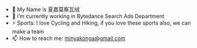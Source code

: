 - 🤔 My Name is 夏嘉莫察瓦绒
- 🔭 I’m currently working in Bytedance Search Ads Department
- ⚡ Sports: I love Cycling and Hiking, if you love these sports also, we can make a team
- 📫 How to reach me: minyakonga@gmail.com

<!--
**csrgxtu/csrgxtu** is a ✨ _special_ ✨ repository because its `README.md` (this file) appears on your GitHub profile.

Here are some ideas to get you started:

- 🔭 I’m currently working on ...
- 🌱 I’m currently learning ...
- 👯 I’m looking to collaborate on ...
- 🤔 I’m looking for help with ...
- 💬 Ask me about ...
- 📫 How to reach me: ...
- 😄 Pronouns: ...
- ⚡ Fun fact: ...
-->
